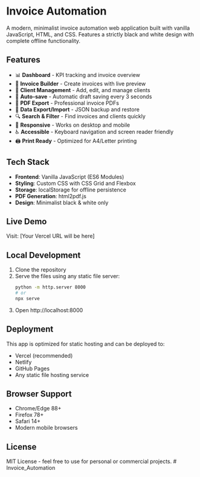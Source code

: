 # Invoice Automation

A modern, minimalist invoice automation web application built with vanilla JavaScript, HTML, and CSS. Features a strictly black and white design with complete offline functionality.

## Features

- 📊 **Dashboard** - KPI tracking and invoice overview
- 📝 **Invoice Builder** - Create invoices with live preview
- 👥 **Client Management** - Add, edit, and manage clients
- 💾 **Auto-save** - Automatic draft saving every 3 seconds
- 📄 **PDF Export** - Professional invoice PDFs
- 💾 **Data Export/Import** - JSON backup and restore
- 🔍 **Search & Filter** - Find invoices and clients quickly
- 📱 **Responsive** - Works on desktop and mobile
- ♿ **Accessible** - Keyboard navigation and screen reader friendly
- 🖨️ **Print Ready** - Optimized for A4/Letter printing

## Tech Stack

- **Frontend**: Vanilla JavaScript (ES6 Modules)
- **Styling**: Custom CSS with CSS Grid and Flexbox
- **Storage**: localStorage for offline persistence
- **PDF Generation**: html2pdf.js
- **Design**: Minimalist black & white only

## Live Demo

Visit: [Your Vercel URL will be here]

## Local Development

1. Clone the repository
2. Serve the files using any static file server:
   ```bash
   python -m http.server 8000
   # or
   npx serve
   ```
3. Open http://localhost:8000

## Deployment

This app is optimized for static hosting and can be deployed to:
- Vercel (recommended)
- Netlify
- GitHub Pages
- Any static file hosting service

## Browser Support

- Chrome/Edge 88+
- Firefox 78+
- Safari 14+
- Modern mobile browsers

## License

MIT License - feel free to use for personal or commercial projects.
#   I n v o i c e _ A u t o m a t i o n 
 
 